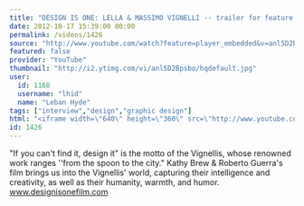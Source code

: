 ```yaml
---
title: "DESIGN IS ONE: LELLA & MASSIMO VIGNELLI -- trailer for feature length documentary"
date: 2012-10-17 15:39:00 00:00
permalink: /videos/1426
source: "http://www.youtube.com/watch?feature=player_embedded&v=anl5D2Bpsbo"
featured: false
provider: "YouTube"
thumbnail: "http://i2.ytimg.com/vi/anl5D2Bpsbo/hqdefault.jpg"
user:
  id: 1168
  username: "lhid"
  name: "Leban Hyde"
tags: ["interview","design","graphic design"]
html: "<iframe width=\"640\" height=\"360\" src=\"http://www.youtube.com/embed/anl5D2Bpsbo?wmode=transparent&fs=1&feature=oembed\" frameborder=\"0\" allowfullscreen></iframe>"
id: 1426
---
```


"If you can't find it, design it" is the motto of the Vignellis, whose renowned work ranges 
''from the spoon to the city." Kathy Brew & Roberto Guerra's film brings us into the Vignellis' world, capturing their intelligence and creativity, as well as their humanity, warmth, and humor.
www.designisonefilm.com